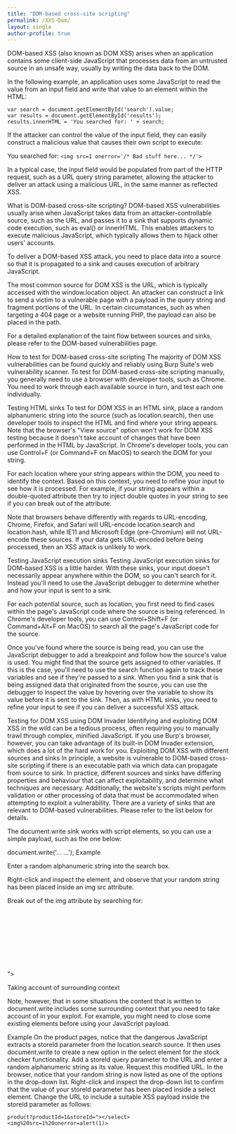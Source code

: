 ```yaml
---
title: "DOM-based cross-site scripting"
permalink: /XXS-Dom/
layout: single
author-profile: true
---
```


DOM-based XSS (also known as DOM XSS) arises when an application contains some client-side JavaScript that processes data from an untrusted source in an unsafe way, usually by writing the data back to the DOM.

In the following example, an application uses some JavaScript to read the value from an input field and write that value to an element within the HTML:
```
var search = document.getElementById('search').value;
var results = document.getElementById('results');
results.innerHTML = 'You searched for: ' + search;
```
If the attacker can control the value of the input field, they can easily construct a malicious value that causes their own script to execute:

You searched for: ``<img src=1 onerror='/* Bad stuff here... */'>``

In a typical case, the input field would be populated from part of the HTTP request, such as a URL query string parameter, allowing the attacker to deliver an attack using a malicious URL, in the same manner as reflected XSS.

What is DOM-based cross-site scripting?
DOM-based XSS vulnerabilities usually arise when JavaScript takes data from an attacker-controllable source, such as the URL, and passes it to a sink that supports dynamic code execution, such as eval() or innerHTML. This enables attackers to execute malicious JavaScript, which typically allows them to hijack other users' accounts.

To deliver a DOM-based XSS attack, you need to place data into a source so that it is propagated to a sink and causes execution of arbitrary JavaScript.

The most common source for DOM XSS is the URL, which is typically accessed with the window.location object. An attacker can construct a link to send a victim to a vulnerable page with a payload in the query string and fragment portions of the URL. In certain circumstances, such as when targeting a 404 page or a website running PHP, the payload can also be placed in the path.

For a detailed explanation of the taint flow between sources and sinks, please refer to the DOM-based vulnerabilities page.

How to test for DOM-based cross-site scripting
The majority of DOM XSS vulnerabilities can be found quickly and reliably using Burp Suite's web vulnerability scanner. To test for DOM-based cross-site scripting manually, you generally need to use a browser with developer tools, such as Chrome. You need to work through each available source in turn, and test each one individually.

Testing HTML sinks
To test for DOM XSS in an HTML sink, place a random alphanumeric string into the source (such as location.search), then use developer tools to inspect the HTML and find where your string appears. Note that the browser's "View source" option won't work for DOM XSS testing because it doesn't take account of changes that have been performed in the HTML by JavaScript. In Chrome's developer tools, you can use Control+F (or Command+F on MacOS) to search the DOM for your string.

For each location where your string appears within the DOM, you need to identify the context. Based on this context, you need to refine your input to see how it is processed. For example, if your string appears within a double-quoted attribute then try to inject double quotes in your string to see if you can break out of the attribute.

Note that browsers behave differently with regards to URL-encoding, Chrome, Firefox, and Safari will URL-encode location.search and location.hash, while IE11 and Microsoft Edge (pre-Chromium) will not URL-encode these sources. If your data gets URL-encoded before being processed, then an XSS attack is unlikely to work.

Testing JavaScript execution sinks
Testing JavaScript execution sinks for DOM-based XSS is a little harder. With these sinks, your input doesn't necessarily appear anywhere within the DOM, so you can't search for it. Instead you'll need to use the JavaScript debugger to determine whether and how your input is sent to a sink.

For each potential source, such as location, you first need to find cases within the page's JavaScript code where the source is being referenced. In Chrome's developer tools, you can use Control+Shift+F (or Command+Alt+F on MacOS) to search all the page's JavaScript code for the source.

Once you've found where the source is being read, you can use the JavaScript debugger to add a breakpoint and follow how the source's value is used. You might find that the source gets assigned to other variables. If this is the case, you'll need to use the search function again to track these variables and see if they're passed to a sink. When you find a sink that is being assigned data that originated from the source, you can use the debugger to inspect the value by hovering over the variable to show its value before it is sent to the sink. Then, as with HTML sinks, you need to refine your input to see if you can deliver a successful XSS attack.

Testing for DOM XSS using DOM Invader
Identifying and exploiting DOM XSS in the wild can be a tedious process, often requiring you to manually trawl through complex, minified JavaScript. If you use Burp's browser, however, you can take advantage of its built-in DOM Invader extension, which does a lot of the hard work for you.
Exploiting DOM XSS with different sources and sinks
In principle, a website is vulnerable to DOM-based cross-site scripting if there is an executable path via which data can propagate from source to sink. In practice, different sources and sinks have differing properties and behaviour that can affect exploitability, and determine what techniques are necessary. Additionally, the website's scripts might perform validation or other processing of data that must be accommodated when attempting to exploit a vulnerability. There are a variety of sinks that are relevant to DOM-based vulnerabilities. Please refer to the list below for details.

The document.write sink works with script elements, so you can use a simple payload, such as the one below:

document.write('... <script>alert(document.domain)</script> ...');
Example

Enter a random alphanumeric string into the search box.

Right-click and inspect the element, and observe that your random string has been placed inside an img src attribute.

Break out of the img attribute by searching for:

"><svg onload=alert(1)>

Taking account of surrounding context

Note, however, that in some situations the content that is written to document.write includes some surrounding context that you need to take account of in your exploit. For example, you might need to close some existing elements before using your JavaScript payload.

Example
On the product pages, notice that the dangerous JavaScript extracts a storeId parameter from the location.search source. It then uses document.write to create a new option in the select element for the stock checker functionality.
Add a storeId query parameter to the URL and enter a random alphanumeric string as its value. Request this modified URL.
In the browser, notice that your random string is now listed as one of the options in the drop-down list.
Right-click and inspect the drop-down list to confirm that the value of your storeId parameter has been placed inside a select element.
Change the URL to include a suitable XSS payload inside the storeId parameter as follows:

`product?productId=1&storeId="></select><img%20src=1%20onerror=alert(1)>`
